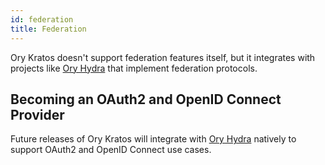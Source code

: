```yaml
---
id: federation
title: Federation
---
```


Ory Kratos doesn't support federation features itself, but it integrates with
projects like [Ory Hydra](https://www.ory.sh/hydra) that implement federation
protocols.

## Becoming an OAuth2 and OpenID Connect Provider

Future releases of Ory Kratos will integrate with
[Ory Hydra](https://www.ory.sh/hydra) natively to support OAuth2 and OpenID
Connect use cases.
